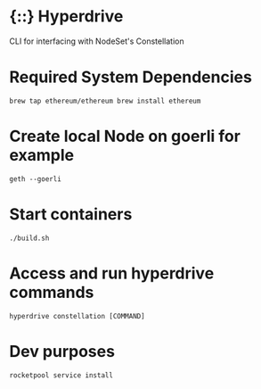 # {::} Hyperdrive
CLI for interfacing with NodeSet's Constellation

# Required System Dependencies

`
brew tap ethereum/ethereum
brew install ethereum
`

# Create local Node on goerli for example

`geth --goerli`

# Start containers

`./build.sh`

# Access and run hyperdrive commands

`hyperdrive constellation [COMMAND]`

# Dev purposes

`rocketpool service install`
